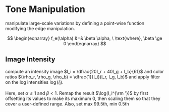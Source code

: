 # Tone Manipulation
manipulate large-scale variations by defining a point-wise function modifying
the edge manipulation.

$$
\begin{eqnarray}
f_e(\alpha) &=& \beta \alpha, \ \text{where}, \beta \ge 0
\end{eqnarray}
$$

## Image Intensity
compute an intensity image $I_i = \dfrac{20I_r + 40I_g + I_b}{61}$ and
color ratios $(\rho_r, \rho_g, \rho_b) = \dfrac{1}{I_i}(I_r, I_g, I_b)$ and
apply filter on the log intensities $\log(I_i)$.

Here, set $\alpha \le 1$ and $\beta < 1$.
Remap the result $\log(I_i^{\rm '})$ by first offsetting its values to make its
maximum 0, then scaling them so that they cover a user-defined range.
Also, set max $99.5$th, min $0.5$th
